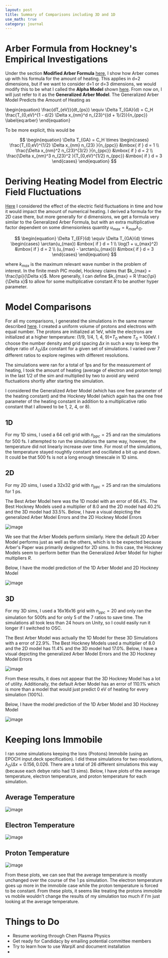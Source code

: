 ```yaml
---
layout: post
title: Summary of Comparisons including 3D and 1D
use_math: true
category: journal
---
```



# Arber Formula from Hockney's Empirical Investigations
Under the section **Modified Arber Formula** [here](https://ronak-n-desai.github.io/osunotebook/22aut2/), I show how Arber comes up with his formula for the amount of heating. This applies in d=2 dimensions, but if we want to consider d=1 or d=3 dimensions, we would modify this to be what I called the **Alpha Model** shown [here](https://ronak-n-desai.github.io/osunotebook/22aut1/). From now on, I will just refer to it as the **Generalized Arber Model**. The Generalized Arber Model Predicts the Amount of Heating as

\begin{equation}
\frac{dT_{eV}}{dt_{ps}} \equiv \Delta T_{GA}(d) = C_H \frac{T_{0,eV}^{1 - d/2} \Delta x_{nm}^d n_{23}^{(d + 1)/2}}{n_{ppc}} \label{eq:arber}
\end{equation}

To be more explicit, this would be 

$$
\begin{equation}
\Delta T_{GA} = C_H \times
\begin{cases}
\frac{T_{0,eV}^{1/2} \Delta x_{nm} n_{23} }{n_{ppc}} &\mbox{ if } d = 1 \\
\frac{\Delta x_{nm}^2 n_{23}^{3/2} }{n_{ppc}} &\mbox{ if } d = 2 \\
\frac{\Delta x_{nm}^3 n_{23}^2 }{T_{0,eV}^{1/2} n_{ppc}} &\mbox{ if } d = 3
\end{cases}
\end{equation}
$$

# Deriving Heating Model from Electric Field Fluctuations

[Here](https://ronak-n-desai.github.io/osunotebook/22aut5/) I considered the effect of the electric field fluctuations in time and how it would impact the amount of numerical heating. I derived a formula for the 2D case there, but more generally for d dimensions, we get a formula very similar to the Generalized Arber Formula, but with an extra multiplicative factor dependent on some dimensionless quantity $u_{max} = k_{max} \lambda_D$. 


$$
\begin{equation}
  \Delta T_{EF}(d) \equiv \Delta T_{GA}(d) \times 
  \begin{cases}
  \arctan(u_{max}) &\mbox{ if }  d = 1 \\
  \log(1 + u_{max}^2) &\mbox{ if }  d = 2 \\
  (u_{max} - \arctan(u_{max})) &\mbox{ if }  d = 3
  \end{cases}
\end{equation}
$$

where $k_{max}$ is the maximum relevant wave number in the problem of interest. In the finite mesh PIC model, Hockney claims that $k_{max} = \frac{\pi}{\Delta x}$. More generally, I can define $k_{max} = R \frac{\pi}{\Delta x}$ to allow for some multiplicative constant $R$ to be another hyper parameter.

# Model Comparisons

For all my comparisons, I generated the simulations in the same manner described [here](https://ronak-n-desai.github.io/osunotebook/22aut1/). I created a uniform volume of protons and electrons with equal number. The protons are initialized at 1eV, while the electrons are initialized at a higher temperature: (1/9, 1/4, 1, 4, 9)$\times T_0$ where $T_0$ = 100eV. I choose the number density and grid spacing $\Delta x$ in such a way to keep the debye ratio of $\lambda_D / \Delta x$ constant for a given set of simulations. I varied over 7 different ratios to explore regimes with different resolutions. 

The simulations were ran for a total of 1ps and for the measurement of heating, I took the amount of heating (average of electron and proton temp) in the last 1/2 of the sim and multiplied by two to avoid any weird fluctuations shortly after starting the simulation.

I considered the Generalized Arber Model (which has one free parameter of the heating constant) and the Hockney Model (which again has the one free parameter of the heating constant in addition to a multiplicative ratio constant that I allowed to be 1, 2, 4, or 8). 

## 1D
For my 1D sims, I used a 64 cell grid with $n_{ppc} = 25$ and ran the simulations for 500 fs. I attempted to run the simulations the same way, however, the temperature did not linearly increase over time. For most of the simulations, the temperature stayed roughtly constant and oscillated a bit up and down. It could be that 500 fs is not a long enough timescale in 1D sims.

## 2D
For my 2D sims, I used a 32x32 grid with $n_{ppc} = 25$ and ran the simulations for 1 ps. 

The Best Arber Model here was the 1D model with an error of 66.4%. The Best Hockney Models used a multiplier of 8.0 and the 2D model had 40.2% and the 3D model had 33.5%. Below, I have a visual depicting the generalized Arber Model Errors and the 2D Hockney Model Errors

![image](https://user-images.githubusercontent.com/98538788/207144379-fdfd7fd9-c7a4-443e-9ebc-959e364235ff.png)


We see that the Arber Models perform similarly. Here the default 2D Arber Model performs just as well as the others, which is to be expected because Arber's Paper was primarily designed for 2D sims. In this case, the Hockney Models seem to perform better than the Generalized Arber Model for higher multipliers $R$. 

Below, I have the model prediction of the 1D Arber Model and 2D Hockney Model

![image](https://user-images.githubusercontent.com/98538788/207114872-361f394f-071e-4159-8001-c88656832fb7.png)

## 3D
For my 3D sims, I used a 16x16x16 grid with $n_{ppc} = 20$ and only ran the simulation for 500fs and for only 5 of the 7 ratios to save time. The simulations all took less than 24 hours on Unity, so I could easily run it longer if I switched to OSC.

The Best Arber Model was actually the 1D Model for these 3D Simulations with a error of 22.9%. The Best Hockney Models used a multiplier of 8.0 and the 2D model has 11.4% and the 3D model had 17.0%. Below, I have a visual depicting the generalized Arber Model Errors and the 3D Hockney Model Errors

![image](https://user-images.githubusercontent.com/98538788/207101630-3c48bc1e-e1fb-43a9-8a98-4ffd4bcdb207.png)

From these results, it does not appear that the 3D Hockney Model has a lot of utility. Additionally, the default Arber Model has an error of 110.1% which is more than a model that would just predict 0 eV of heating for every simulation (100%). 

Below, I have the model prediction of the 1D Arber Model and 3D Hockney Model

![image](https://user-images.githubusercontent.com/98538788/207103426-70b85b76-3d64-437c-a52e-4f32589a902b.png)

# Keeping Ions Immobile

I ran some simulations keeping the Ions (Protons) Immobile (using an EPOCH input.deck specification). I did these simulations for two resolutions, $\lambda_D / \Delta x = {0.156, 0.026}$. There are a total of 26 different simulations this way (because each debye ratio had 13 sims). Below, I have plots of the average temperature, electron temperature, and proton temperature for each simulation.

## Average Temperature
![image](https://user-images.githubusercontent.com/98538788/207140689-ec28e5fd-1595-4d87-9d3e-fddd9f7b8eda.png)

## Electron Temperature
![image](https://user-images.githubusercontent.com/98538788/207140787-77ba3983-4a4b-4fcc-8015-05f2151bb966.png)

## Proton Temperature
![image](https://user-images.githubusercontent.com/98538788/207140823-2f716183-3ee5-4aea-817a-45db3a6448c4.png)

From these plots, we can see that the average temperature is mostly unchanged over the course of the 1 ps simulation. The electron temperature goes up more in the immobile case while the proton temperature is forced to be constant. From these plots, it seems like treating the protons immobile vs mobile wouldn't change the results of my simulation too much if I'm just looking at the average temperature.

# Things to Do
- Resume working through Chen Plasma Physics
- Get ready for Candidacy by emailing potential committee members
- Try to learn how to use WarpX and document installation
- 

